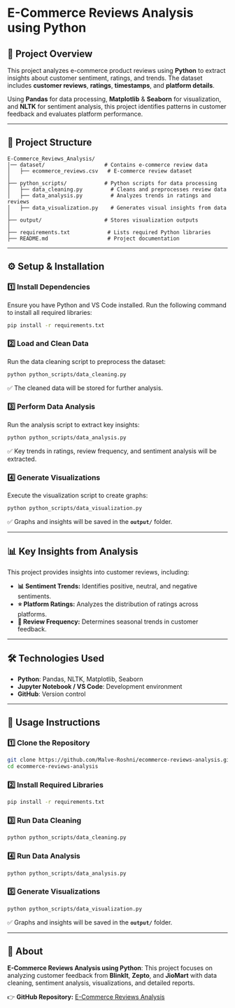 # E-Commerce Reviews Analysis using Python

## 📌 Project Overview
This project analyzes e-commerce product reviews using **Python** to extract insights about customer sentiment, ratings, and trends. The dataset includes **customer reviews**, **ratings**, **timestamps**, and **platform details**.

Using **Pandas** for data processing, **Matplotlib** & **Seaborn** for visualization, and **NLTK** for sentiment analysis, this project identifies patterns in customer feedback and evaluates platform performance.

---

## 📂 Project Structure
```
E-Commerce_Reviews_Analysis/
│── dataset/                   # Contains e-commerce review data
│   ├── ecommerce_reviews.csv   # E-commerce review dataset
│
├── python_scripts/            # Python scripts for data processing
│   ├── data_cleaning.py         # Cleans and preprocesses review data
│   ├── data_analysis.py         # Analyzes trends in ratings and reviews
│   ├── data_visualization.py    # Generates visual insights from data
│
├── output/                    # Stores visualization outputs
│
├── requirements.txt            # Lists required Python libraries
├── README.md                   # Project documentation
```

---

## ⚙️ Setup & Installation

### **1️⃣ Install Dependencies**
Ensure you have Python and VS Code installed. Run the following command to install all required libraries:

```bash
pip install -r requirements.txt
```

### **2️⃣ Load and Clean Data**
Run the data cleaning script to preprocess the dataset:

```bash
python python_scripts/data_cleaning.py
```
✅ The cleaned data will be stored for further analysis.

### **3️⃣ Perform Data Analysis**
Run the analysis script to extract key insights:

```bash
python python_scripts/data_analysis.py
```
✅ Key trends in ratings, review frequency, and sentiment analysis will be extracted.

### **4️⃣ Generate Visualizations**
Execute the visualization script to create graphs:

```bash
python python_scripts/data_visualization.py
```
✅ Graphs and insights will be saved in the **`output/`** folder.

---

## 📊 Key Insights from Analysis
This project provides insights into customer reviews, including:

- **📊 Sentiment Trends:** Identifies positive, neutral, and negative sentiments.
- **⭐ Platform Ratings:** Analyzes the distribution of ratings across platforms.
- **📆 Review Frequency:** Determines seasonal trends in customer feedback.

---

## 🛠️ Technologies Used
- **Python**: Pandas, NLTK, Matplotlib, Seaborn
- **Jupyter Notebook / VS Code**: Development environment
- **GitHub**: Version control

---

## 🚀 Usage Instructions

### **1️⃣ Clone the Repository**
```bash
git clone https://github.com/Malve-Roshni/ecommerce-reviews-analysis.git
cd ecommerce-reviews-analysis
```

### **2️⃣ Install Required Libraries**
```bash
pip install -r requirements.txt
```

### **3️⃣ Run Data Cleaning**
```bash
python python_scripts/data_cleaning.py
```

### **4️⃣ Run Data Analysis**
```bash
python python_scripts/data_analysis.py
```

### **5️⃣ Generate Visualizations**
```bash
python python_scripts/data_visualization.py
```
✅ Graphs and insights will be saved in the **`output/`** folder.

---

## 📄 About
**E-Commerce Reviews Analysis using Python**: This project focuses on analyzing customer feedback from **BlinkIt**, **Zepto**, and **JioMart** with data cleaning, sentiment analysis, visualizations, and detailed reports.

👉 **GitHub Repository:** [E-Commerce Reviews Analysis](https://github.com/Malve-Roshni/ecommerce-reviews-analysis)

